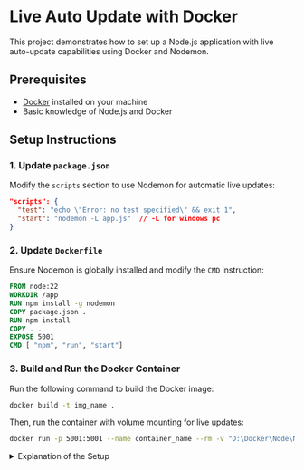 # Live Auto Update with Docker

This project demonstrates how to set up a Node.js application with live auto-update capabilities using Docker and Nodemon.

## Prerequisites
- [Docker](https://www.docker.com/get-started) installed on your machine
- Basic knowledge of Node.js and Docker

## Setup Instructions

### 1. Update `package.json`
Modify the `scripts` section to use Nodemon for automatic live updates:

```json
"scripts": {
  "test": "echo \"Error: no test specified\" && exit 1",
  "start": "nodemon -L app.js"  // -L for windows pc
}
```

### 2. Update `Dockerfile`
Ensure Nodemon is globally installed and modify the `CMD` instruction:

```dockerfile
FROM node:22
WORKDIR /app
RUN npm install -g nodemon
COPY package.json .
RUN npm install
COPY . .
EXPOSE 5001
CMD [ "npm", "run", "start"]
```

### 3. Build and Run the Docker Container
Run the following command to build the Docker image:

```sh
docker build -t img_name .
```

Then, run the container with volume mounting for live updates:

```sh
docker run -p 5001:5001 --name container_name --rm -v "D:\Docker\Node\Node:/app" -v "/app/node_modules" img_name
```
<details> 
  <summary>Explanation of the Setup</summary>

## Explanation
- `-v "D:\Docker\Node\Node:/app"` mounts the local project directory to the container, enabling live updates.
- `-v "/app/node_modules"` ensures that dependencies are installed inside the container, avoiding conflicts with the local `node_modules`.
- `--rm` automatically removes the container when stopped.
- `EXPOSE 5001` specifies the port used by the application.
- `CMD [ "npm", "run", "start" ]` ensures that Nodemon continuously watches for file changes.

</details>
